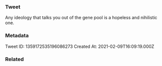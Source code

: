### Tweet
Any ideology that talks you out of the gene pool is a hopeless and nihilistic one.

### Metadata
Tweet ID: 1359172535196086273
Created At: 2021-02-09T16:09:19.000Z

### Related


